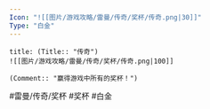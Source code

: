 ```yaml
---
Icon: "![[图片/游戏攻略/雷曼/传奇/奖杯/传奇.png|30]]"
Type: "白金"
---
```

```ad-common-platinum-trophy
title: (Title:: "传奇")
![[图片/游戏攻略/雷曼/传奇/奖杯/传奇.png|100]]

(Comment:: "赢得游戏中所有的奖杯！")
```

#雷曼/传奇/奖杯 #奖杯 #白金
